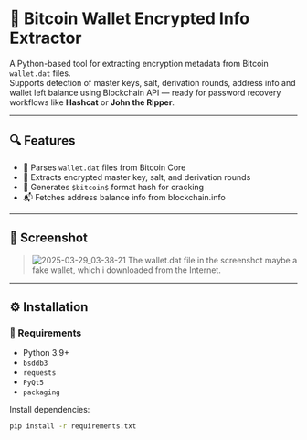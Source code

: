 # 🧠 Bitcoin Wallet Encrypted Info Extractor

A Python-based tool for extracting encryption metadata from Bitcoin `wallet.dat` files.  
Supports detection of master keys, salt, derivation rounds, address info and wallet left balance using Blockchain API — ready for password recovery workflows like **Hashcat** or **John the Ripper**.

---

## 🔍 Features

- 🧠 Parses `wallet.dat` files from Bitcoin Core
- 🔐 Extracts encrypted master key, salt, and derivation rounds
- 🧾 Generates `$bitcoin$` format hash for cracking
- 📬 Fetches address balance info from blockchain.info
---

## 📸 Screenshot

> ![2025-03-29_03-38-21](https://github.com/user-attachments/assets/16a80e03-1974-4c6e-9535-e46fecd8c1a7)
> The wallet.dat file in the screenshot maybe a fake wallet, which i downloaded from the Internet.




---

## ⚙️ Installation

### 🔧 Requirements

- Python 3.9+
- `bsddb3`
- `requests`
- `PyQt5`
- `packaging`

Install dependencies:

```bash
pip install -r requirements.txt
